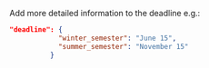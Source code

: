 

Add more detailed information to the deadline e.g.:
```json
"deadline": {
            "winter_semester": "June 15",
            "summer_semester": "November 15"
          }
```